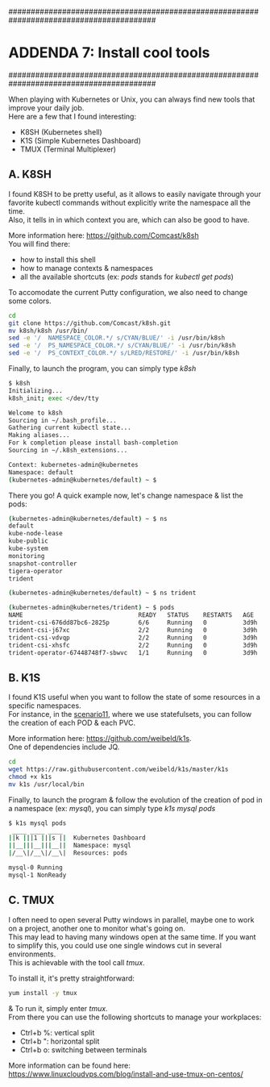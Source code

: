 #########################################################################################
# ADDENDA 7: Install cool tools
#########################################################################################

When playing with Kubernetes or Unix, you can always find new tools that improve your daily job.  
Here are a few that I found interesting:

- K8SH (Kubernetes shell)
- K1S (Simple Kubernetes Dashboard)
- TMUX (Terminal Multiplexer)

## A. K8SH

I found K8SH to be pretty useful, as it allows to easily navigate through your favorite kubectl commands without explicitly write the namespace all the time.  
Also, it tells in in which context you are, which can also be good to have.  

More information here: https://github.com/Comcast/k8sh  
You will find there:

- how to install this shell
- how to manage contexts & namespaces
- all the available shortcuts (ex: _pods_ stands for _kubectl get pods_)  

To accomodate the current Putty configuration, we also need to change some colors.  

```bash
cd
git clone https://github.com/Comcast/k8sh.git
mv k8sh/k8sh /usr/bin/
sed -e '/  NAMESPACE_COLOR.*/ s/CYAN/BLUE/' -i /usr/bin/k8sh
sed -e '/  PS_NAMESPACE_COLOR.*/ s/CYAN/BLUE/' -i /usr/bin/k8sh
sed -e '/  PS_CONTEXT_COLOR.*/ s/LRED/RESTORE/' -i /usr/bin/k8sh
```

Finally, to launch the program, you can simply type _k8sh_

```bash
$ k8sh
Initializing...
k8sh_init; exec </dev/tty

Welcome to k8sh
Sourcing in ~/.bash_profile...
Gathering current kubectl state...
Making aliases...
For k completion please install bash-completion
Sourcing in ~/.k8sh_extensions...

Context: kubernetes-admin@kubernetes
Namespace: default
(kubernetes-admin@kubernetes/default) ~ $
```

There you go! A quick example now, let's change namespace & list the pods:

```bash
(kubernetes-admin@kubernetes/default) ~ $ ns
default
kube-node-lease
kube-public
kube-system
monitoring
snapshot-controller
tigera-operator
trident

(kubernetes-admin@kubernetes/default) ~ $ ns trident

(kubernetes-admin@kubernetes/trident) ~ $ pods
NAME                                READY   STATUS    RESTARTS   AGE
trident-csi-676dd87bc6-2825p        6/6     Running   0          3d9h
trident-csi-j67xc                   2/2     Running   0          3d9h
trident-csi-vdvqp                   2/2     Running   0          3d9h
trident-csi-xhsfc                   2/2     Running   0          3d9h
trident-operator-67448748f7-sbwvc   1/1     Running   0          3d9h
```


## B. K1S

I found K1S useful when you want to follow the state of some resources in a specific namespaces.  
For instance, in the [scenario11](../../Scenarios/Scenario11), where we use statefulsets, you can follow the creation of each POD & each PVC.  

More information here: https://github.com/weibeld/k1s.  
One of dependencies include JQ.  

```bash
cd
wget https://raw.githubusercontent.com/weibeld/k1s/master/k1s
chmod +x k1s
mv k1s /usr/local/bin
```

Finally, to launch the program & follow the evolution of the creation of pod in a namespace (ex: _mysql_), you can simply type _k1s mysql pods_

```bash
$ k1s mysql pods
 ____ ____ ____
||k |||1 |||s ||  Kubernetes Dashboard
||__|||__|||__||  Namespace: mysql
|/__\|/__\|/__\|  Resources: pods

mysql-0 Running
mysql-1 NonReady
```

## C. TMUX

I often need to open several Putty windows in parallel, maybe one to work on a project, another one to monitor what's going on.  
This may lead to having many windows open at the same time. If you want to simplify this, you could use one single windows cut in several environments.  
This is achievable with the tool call _tmux_.

To install it, it's pretty straightforward:

```bash
yum install -y tmux
```

& To run it, simply enter _tmux_.  
From there you can use the following shortcuts to manage your workplaces:

- Ctrl+b %: vertical split
- Ctrl+b ": horizontal split
- Ctrl+b o: switching between terminals

More information can be found here:
https://www.linuxcloudvps.com/blog/install-and-use-tmux-on-centos/
